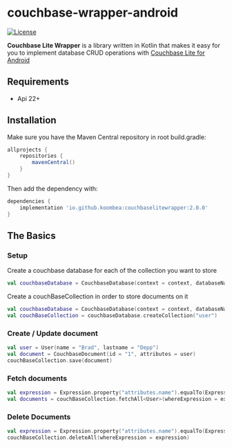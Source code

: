 # couchbase-wrapper-android

[![License](https://img.shields.io/badge/License-Apache%202.0-blue.svg)](https://opensource.org/licenses/Apache-2.0)

**Couchbase Lite Wrapper** is a library written in Kotlin that makes it easy for you to implement database CRUD operations with [Couchbase Lite for Android](https://github.com/couchbase/couchbase-lite-android)

## Requirements
- Api 22+

## Installation

Make sure you have the Maven Central repository in root build.gradle:
```groovy
allprojects {
    repositories {
        mavenCentral()
    }
}

```
Then add the dependency with:
```groovy
dependencies {
    implementation 'io.github.koombea:couchbaselitewrapper:2.0.0'
}

```

## The Basics

### Setup

Create a couchbase database for each of the collection you want to store

```kotlin
val couchbaseDatabase = CouchbaseDatabase(context = context, databaseName = "User")

```

Create a couchBaseCollection in order to store documents on it

```kotlin
val couchbaseDatabase = CouchbaseDatabase(context = context, databaseName = "User")
val couchBaseCollection = couchbaseDatabase.createCollection("user") 
```

### Create / Update document

```kotlin 
val user = User(name = "Brad", lastname = "Depp")
val document = CouchbaseDocument(id = "1", attributes = user)
couchBaseCollection.save(document)

```

### Fetch documents

```kotlin
val expression = Expression.property("attributes.name").equalTo(Expression.string("Brad"))
val documents = couchBaseCollection.fetchAll<User>(whereExpression = expression)

```

### Delete Documents

```kotlin
val expression = Expression.property("attributes.name").equalTo(Expression.string("Brad"))
couchBaseCollection.deleteAll(whereExpression = expression)

```